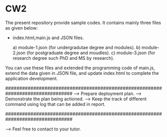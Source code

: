 # CW2
The present repository provide sample codes. It contains mainly three files as given below:
- index.html,main.js and JSON files.


  a) module-1.json     (for undergradutae degree and modules).
  b) module-2.json     (for postgraduate degree and moudles).
  c) module-3.json     (for research degree such PhD and MS by research).


You can use these files and extended the programming code of main.js, extend the data given in JSON file, and update index.html to complete the application development.

################################################################################
--> Prepare deployment plan.
--> Demonstrate the plan being actioned.
--> Keep the track of different command using log that can be added in report.


################################################################################


--> Feel free to contact to your tutor. 
